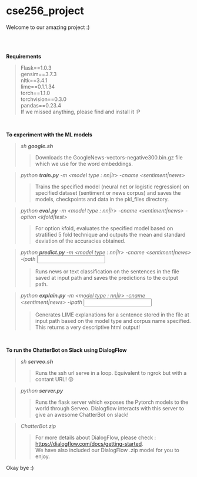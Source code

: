 # cse256_project
Welcome to our amazing project :)

<br>
<br>

<b> Requirements </b>
> Flask==1.0.3 <br>
> gensim==3.7.3<br>
> nltk==3.4.1<br>
> lime==0.1.1.34<br>
> torch==1.1.0<br>
> torchvision==0.3.0<br>
> pandas==0.23.4<br>
> If we missed anything, please find and install it :P<br>

<br>

<b> To experiment with the ML models </b>
> <i> sh <b>google.sh</b> <br> </i>
>> Downloads the GoogleNews-vectors-negative300.bin.gz file which we use for the word embeddings.

> <i> python <b>train.py</b> -m <model type : nn|lr> -cname <sentiment|news> <br> </i>
>> Trains the specified model (neural net or logistic regression) on specified dataset (sentiment or news corpus) and saves the models, checkpoints and data in the pkl_files directory.

> <i> python <b>eval.py</b> -m <model type : nn|lr> -cname <sentiment|news> -option <kfold|test> <br> </i>
>> For option kfold, evaluates the specified model based on stratified 5 fold technique and outputs the mean and standard deviation of the accuracies obtained. <br>

> <i> python <b>predict.py</b> -m <model type : nn|lr> -cname <sentiment|news> -ipath <input path> <br> </i>
>> Runs news or text classification on the sentences in the file saved at input path and saves the predictions to the output path.

> <i> python <b>explain.py</b> -m <model type : nn|lr> -cname <sentiment|news> -ipath <input path> </i>
>> Generates LIME explanations for a sentence stored in the file at input path based on the model type and corpus name specified. <br> This returns a very descriptive html output!

<br>

<b> To run the ChatterBot on Slack using DialogFlow </b>

> <i> sh <b>serveo.sh</b> </i>
>> Runs the ssh url serve in a loop. Equivalent to ngrok but with a contant URL! 😲

> <i> python <b>server.py</b> </i>
>> Runs the flask server which exposes the Pytorch models to the world through Serveo. Dialogflow interacts with this server to give an awesome ChatterBot on slack!

> <i> ChatterBot.zip </i>
>> For more details about DialogFlow, please check : https://dialogflow.com/docs/getting-started. <br> We have also included our DialogFlow .zip model for you to enjoy.

Okay bye :)
